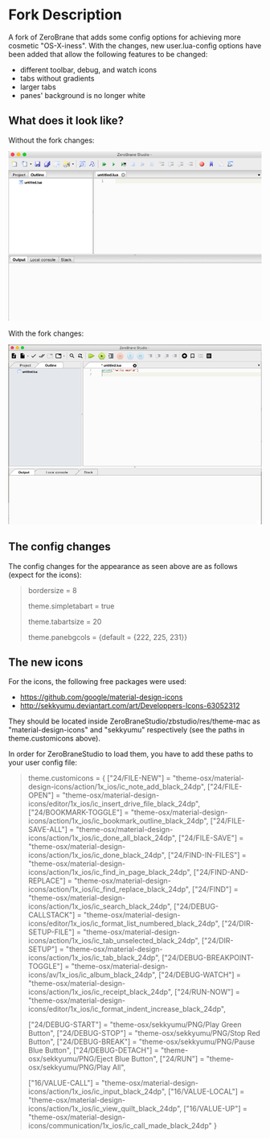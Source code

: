 # Fork Description

A fork of ZeroBrane that adds some config options for achieving more cosmetic "OS-X-iness". With the changes, new user.lua-config options have been added that allow the following features to be changed:

- different toolbar, debug, and watch icons
- tabs without gradients
- larger tabs
- panes' background is no longer white

## What does it look like?

Without the fork changes:

![ZeroBrane OS X screenshot before](https://raw.githubusercontent.com/poke1024/ZeroBraneStudio/master/docs/before-new.png)

With the fork changes:

![ZeroBrane OS X screenshot](https://raw.githubusercontent.com/poke1024/ZeroBraneStudio/master/docs/zerobrane-mac-1.png)

## The config changes

The config changes for the appearance as seen above are as follows (expect for the icons):

>bordersize = 8
>
>theme.simpletabart = true
>
>theme.tabartsize = 20
>
>theme.panebgcols = {default = {222, 225, 231}}

## The new icons

For the icons, the following free packages were used:

- https://github.com/google/material-design-icons
- http://sekkyumu.deviantart.com/art/Developpers-Icons-63052312

They should be located inside ZeroBraneStudio/zbstudio/res/theme-mac as "material-design-icons" and "sekkyumu" respectively (see the paths in theme.customicons above).

In order for ZeroBraneStudio to load them, you have to add these paths to your user config file:

>theme.customicons = {
>	["24/FILE-NEW"] = "theme-osx/material-design-icons/action/1x_ios/ic_note_add_black_24dp",
>	["24/FILE-OPEN"] = "theme-osx/material-design-icons/editor/1x_ios/ic_insert_drive_file_black_24dp",
>	["24/BOOKMARK-TOGGLE"] = "theme-osx/material-design-icons/action/1x_ios/ic_bookmark_outline_black_24dp",
>	["24/FILE-SAVE-ALL"] = "theme-osx/material-design-icons/action/1x_ios/ic_done_all_black_24dp",
>	["24/FILE-SAVE"] = "theme-osx/material-design-icons/action/1x_ios/ic_done_black_24dp",
>	["24/FIND-IN-FILES"] = "theme-osx/material-design-icons/action/1x_ios/ic_find_in_page_black_24dp",
>	["24/FIND-AND-REPLACE"] = "theme-osx/material-design-icons/action/1x_ios/ic_find_replace_black_24dp",
>	["24/FIND"] = "theme-osx/material-design-icons/action/1x_ios/ic_search_black_24dp",
>	["24/DEBUG-CALLSTACK"] = "theme-osx/material-design-icons/editor/1x_ios/ic_format_list_numbered_black_24dp",
>	["24/DIR-SETUP-FILE"] = "theme-osx/material-design-icons/action/1x_ios/ic_tab_unselected_black_24dp",
>	["24/DIR-SETUP"] = "theme-osx/material-design-icons/action/1x_ios/ic_tab_black_24dp",
>	["24/DEBUG-BREAKPOINT-TOGGLE"] = "theme-osx/material-design-icons/av/1x_ios/ic_album_black_24dp",
>	["24/DEBUG-WATCH"] = "theme-osx/material-design-icons/action/1x_ios/ic_receipt_black_24dp",
>	["24/RUN-NOW"] = "theme-osx/material-design-icons/editor/1x_ios/ic_format_indent_increase_black_24dp",
>	
>	["24/DEBUG-START"] = "theme-osx/sekkyumu/PNG/Play Green Button",
>	["24/DEBUG-STOP"] = "theme-osx/sekkyumu/PNG/Stop Red Button",
>	["24/DEBUG-BREAK"] = "theme-osx/sekkyumu/PNG/Pause Blue Button",
>	["24/DEBUG-DETACH"] = "theme-osx/sekkyumu/PNG/Eject Blue Button",
>	["24/RUN"] = "theme-osx/sekkyumu/PNG/Play All",
>	
>	["16/VALUE-CALL"] = "theme-osx/material-design-icons/action/1x_ios/ic_input_black_24dp",
>	["16/VALUE-LOCAL"] = "theme-osx/material-design-icons/action/1x_ios/ic_view_quilt_black_24dp",
>	["16/VALUE-UP"] = "theme-osx/material-design-icons/communication/1x_ios/ic_call_made_black_24dp"
>}
